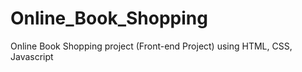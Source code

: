 # Online_Book_Shopping
Online Book Shopping project (Front-end Project) using HTML, CSS, Javascript
